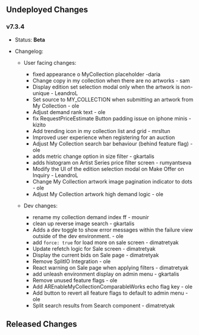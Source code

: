 ## Undeployed Changes

### v7.3.4

- Status: **Beta**
- Changelog:

  - User facing changes:

    - fixed appearance o MyCollection placeholder -daria
    - Change copy in my collection when there are no artworks - sam
    - Display edition set selection modal only when the artwork is non-unique - LeandroL
    - Set source to MY_COLLECTION when submitting an artwork from My Collection - ole
    - Adjust demand rank text - ole
    - fix RequestPriceEstimate Button padding issue on iphone minis - kizito
    - Add trending icon in my collection list and grid - mrsltun
    - Improved user experience when registering for an auction
    - Adjust My Collection search bar behaviour (behind feature flag) - ole
    - adds metric change option in size filter - gkartalis
    - adds histogram on Artist Series price filter screen - rumyantseva
    - Modify the UI of the edition selection modal on Make Offer on Inquiry - LeandroL
    - Change My Collection artwork image pagination indicator to dots - ole
    - Adjust My Collection artwork high demand logic - ole

  - Dev changes:
    - rename my collection demand index ff - mounir
    - clean up reverse image search - gkartalis
    - Adds a dev toggle to show error messages within the failure view outside of the dev environment. - ole
    - add `force: true` for load more on sale screen - dimatretyak
    - Update refetch logic for Sale screen - dimatretyak
    - Display the current bids on Sale page - dimatretyak
    - Remove SplitIO Integration - ole
    - React warning on Sale page when applying filters - dimatretyak
    - add unleash environment display on admin menu - gkartalis
    - Remove unused feature flags - ole
    - Add AREnableMyCollectionComparableWorks echo flag key - ole
    - Add button to revert all feature flags to default to admin menu - ole
    - Split search results from Search component - dimatretyak

<!-- DO NOT CHANGE -->

## Released Changes
